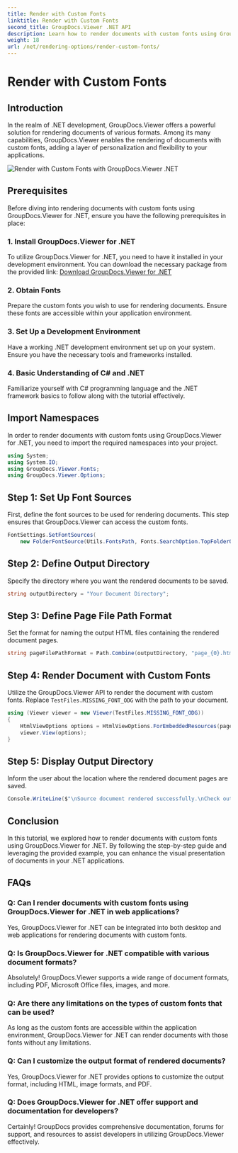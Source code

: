 ```yaml
---
title: Render with Custom Fonts
linktitle: Render with Custom Fonts
second_title: GroupDocs.Viewer .NET API
description: Learn how to render documents with custom fonts using GroupDocs.Viewer for .NET. Enhance visual presentations effortlessly.
weight: 18
url: /net/rendering-options/render-custom-fonts/
---
```


# Render with Custom Fonts

## Introduction
In the realm of .NET development, GroupDocs.Viewer offers a powerful solution for rendering documents of various formats. Among its many capabilities, GroupDocs.Viewer enables the rendering of documents with custom fonts, adding a layer of personalization and flexibility to your applications.

![Render with Custom Fonts with GroupDocs.Viewer .NET](/viewer/rendering-options/render-with-custom-fonts.png)

## Prerequisites
Before diving into rendering documents with custom fonts using GroupDocs.Viewer for .NET, ensure you have the following prerequisites in place:
### 1. Install GroupDocs.Viewer for .NET
To utilize GroupDocs.Viewer for .NET, you need to have it installed in your development environment. You can download the necessary package from the provided link:
[Download GroupDocs.Viewer for .NET](https://releases.groupdocs.com/viewer/net/)
### 2. Obtain Fonts
Prepare the custom fonts you wish to use for rendering documents. Ensure these fonts are accessible within your application environment.
### 3. Set Up a Development Environment
Have a working .NET development environment set up on your system. Ensure you have the necessary tools and frameworks installed.
### 4. Basic Understanding of C# and .NET
Familiarize yourself with C# programming language and the .NET framework basics to follow along with the tutorial effectively.

## Import Namespaces
In order to render documents with custom fonts using GroupDocs.Viewer for .NET, you need to import the required namespaces into your project.

```csharp
using System;
using System.IO;
using GroupDocs.Viewer.Fonts;
using GroupDocs.Viewer.Options;
```

## Step 1: Set Up Font Sources
First, define the font sources to be used for rendering documents. This step ensures that GroupDocs.Viewer can access the custom fonts.
```csharp
FontSettings.SetFontSources(
    new FolderFontSource(Utils.FontsPath, Fonts.SearchOption.TopFolderOnly));
```
## Step 2: Define Output Directory
Specify the directory where you want the rendered documents to be saved.
```csharp
string outputDirectory = "Your Document Directory";
```
## Step 3: Define Page File Path Format
Set the format for naming the output HTML files containing the rendered document pages.
```csharp
string pageFilePathFormat = Path.Combine(outputDirectory, "page_{0}.html");
```
## Step 4: Render Document with Custom Fonts
Utilize the GroupDocs.Viewer API to render the document with custom fonts. Replace `TestFiles.MISSING_FONT_ODG` with the path to your document.
```csharp
using (Viewer viewer = new Viewer(TestFiles.MISSING_FONT_ODG))
{
    HtmlViewOptions options = HtmlViewOptions.ForEmbeddedResources(pageFilePathFormat);
    viewer.View(options);
}
```
## Step 5: Display Output Directory
Inform the user about the location where the rendered document pages are saved.
```csharp
Console.WriteLine($"\nSource document rendered successfully.\nCheck output in {outputDirectory}.");
```

## Conclusion
In this tutorial, we explored how to render documents with custom fonts using GroupDocs.Viewer for .NET. By following the step-by-step guide and leveraging the provided example, you can enhance the visual presentation of documents in your .NET applications.
## FAQs
### Q: Can I render documents with custom fonts using GroupDocs.Viewer for .NET in web applications?
Yes, GroupDocs.Viewer for .NET can be integrated into both desktop and web applications for rendering documents with custom fonts.
### Q: Is GroupDocs.Viewer for .NET compatible with various document formats?
Absolutely! GroupDocs.Viewer supports a wide range of document formats, including PDF, Microsoft Office files, images, and more.
### Q: Are there any limitations on the types of custom fonts that can be used?
As long as the custom fonts are accessible within the application environment, GroupDocs.Viewer for .NET can render documents with those fonts without any limitations.
### Q: Can I customize the output format of rendered documents?
Yes, GroupDocs.Viewer for .NET provides options to customize the output format, including HTML, image formats, and PDF.
### Q: Does GroupDocs.Viewer for .NET offer support and documentation for developers?
Certainly! GroupDocs provides comprehensive documentation, forums for support, and resources to assist developers in utilizing GroupDocs.Viewer effectively.
